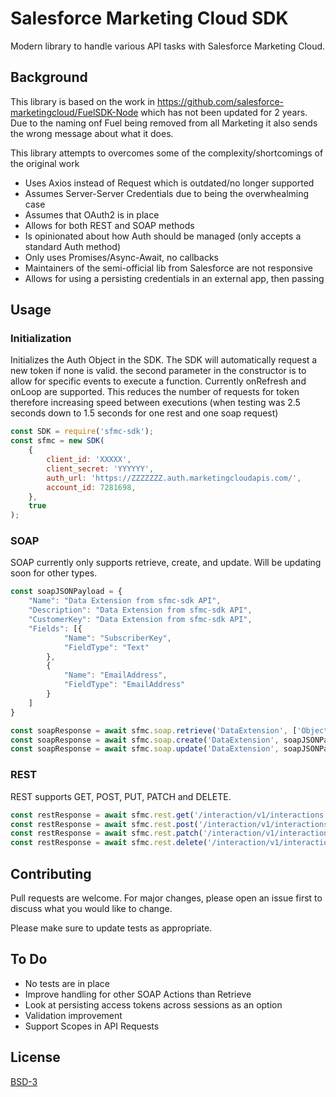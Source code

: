 # Salesforce Marketing Cloud SDK

Modern library to handle various API tasks with Salesforce Marketing Cloud.

## Background

This library is based on the work in https://github.com/salesforce-marketingcloud/FuelSDK-Node which has not been updated for 2 years.
Due to the naming onf Fuel being removed from all Marketing it also sends the wrong message about what it does.

This library attempts to overcomes some of the complexity/shortcomings of the original work

-   Uses Axios instead of Request which is outdated/no longer supported
-   Assumes Server-Server Credentials due to being the overwhealming case
-   Assumes that OAuth2 is in place
-   Allows for both REST and SOAP methods
-   Is opinionated about how Auth should be managed (only accepts a standard Auth method)
-   Only uses Promises/Async-Await, no callbacks
-   Maintainers of the semi-official lib from Salesforce are not responsive
-   Allows for using a persisting credentials in an external app, then passing

## Usage

### Initialization

Initializes the Auth Object in the SDK.
The SDK will automatically request a new token if none is valid.
the second parameter in the constructor is to allow for specific events to execute a function. Currently onRefresh and onLoop are supported. This reduces the number of requests for token therefore increasing speed between executions (when testing was 2.5 seconds down to 1.5 seconds for one rest and one soap request)

```javascript
const SDK = require('sfmc-sdk');
const sfmc = new SDK(
    {
        client_id: 'XXXXX',
        client_secret: 'YYYYYY',
        auth_url: 'https://ZZZZZZZ.auth.marketingcloudapis.com/',
        account_id: 7281698,
    },
    true
);
```

### SOAP

SOAP currently only supports retrieve, create, and update. Will be updating soon for other types.

```javascript
const soapJSONPayload = {
    "Name": "Data Extension from sfmc-sdk API",
    "Description": "Data Extension from sfmc-sdk API",
    "CustomerKey": "Data Extension from sfmc-sdk API",
    "Fields": [{
            "Name": "SubscriberKey",
            "FieldType": "Text"
        },
        {
            "Name": "EmailAddress",
            "FieldType": "EmailAddress"
        }
    ]
}

const soapResponse = await sfmc.soap.retrieve('DataExtension', ['ObjectID'], {});
const soapResponse = await sfmc.soap.create('DataExtension', soapJSONPayload, {})
const soapResponse = await sfmc.soap.update('DataExtension', soapJSONPayload, {})
```

### REST

REST supports GET, POST, PUT, PATCH and DELETE.

```javascript
const restResponse = await sfmc.rest.get('/interaction/v1/interactions');
const restResponse = await sfmc.rest.post('/interaction/v1/interactions', jsonPayload);
const restResponse = await sfmc.rest.patch('/interaction/v1/interactions/IDHERE', jsonPayload); // PUT ALSO
const restResponse = await sfmc.rest.delete('/interaction/v1/interactions/IDHERE');
```

## Contributing

Pull requests are welcome. For major changes, please open an issue first to discuss what you would like to change.

Please make sure to update tests as appropriate.

## To Do

-   No tests are in place
-   Improve handling for other SOAP Actions than Retrieve
-   Look at persisting access tokens across sessions as an option
-   Validation improvement
-   Support Scopes in API Requests

## License

[BSD-3](https://opensource.org/licenses/BSD-3-Clause)
